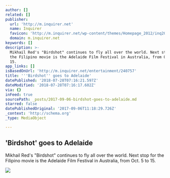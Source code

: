 ```yaml
---
author: []
related: []
publisher:
  url: 'http://m.inquirer.net'
  name: Inquirer
  favicon: 'http://m.inquirer.net/wp-content/themes/Homepage_2012/inq2013/favicon.ico'
  domain: m.inquirer.net
keywords: []
description: >-
  Mikhail Red's "Birdshot" continues to fly all over the world. Next stop for
  the Filipino movie is the Adelaide Film Festival in Australia, from Oct. 5 to
  15.
app_links: []
isBasedOnUrl: 'http://m.inquirer.net/entertainment/240757'
title: '''Birdshot'' goes to Adelaide'
datePublished: '2018-07-28T07:16:21.597Z'
dateModified: '2018-07-28T07:16:17.602Z'
via: {}
inFeed: true
sourcePath: _posts/2017-09-06-birdshot-goes-to-adelaide.md
starred: false
datePublishedOriginal: '2017-09-06T11:18:29.726Z'
_context: 'http://schema.org'
_type: MediaObject

---
```

<article style=""><h1>'Birdshot' goes to Adelaide</h1><p>Mikhail Red's "Birdshot" continues to fly all over the world. Next stop for the Filipino movie is the Adelaide Film Festival in Australia, from Oct. 5 to 15.</p><img src="http://entertainment.inquirer.net/wp-content/blogs.dir/6/files/2017/09/t0901birdshot-600x251.jpg" /></article>